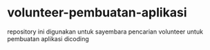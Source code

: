 # volunteer-pembuatan-aplikasi
repository ini digunakan untuk sayembara pencarian volunteer untuk pembuatan aplikasi dicoding
